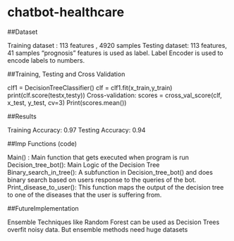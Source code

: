 # chatbot-healthcare

##Dataset

Training dataset : 113 features , 4920 samples
Testing dataset: 113 features, 41 samples
“prognosis” features is used as label.
Label Encoder is used to encode labels to numbers.

##Training, Testing and Cross Validation

clf1  = DecisionTreeClassifier()
clf = clf1.fit(x_train,y_train)
print(clf.score(testx,testy))
Cross-validation:
scores = cross_val_score(clf, x_test, y_test, cv=3)
Print(scores.mean())

##Results

Training Accuracy: 0.97
Testing Accuracy: 0.94

##Imp Functions (code)

Main()  : Main function that gets executed when program is run
Decision_tree_bot(): Main Logic of the Decision Tree
Binary_search_in_tree(): A subfunction in Decision_tree_bot() and does binary search based on users response to the queries of the bot.
Print_disease_to_user(): This function maps the output of the decision tree to one of the diseases that the user is suffering from.

##FutureImplementation

Ensemble Techniques like Random Forest can be used as Decision Trees overfit noisy data. But ensemble methods need huge datasets
